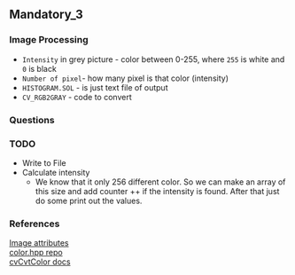 ## Mandatory_3	
### Image Processing	

* `Intensity` in grey picture  - color between 0-255, where `255` is white and `0` is black	
* `Number of pixel`- how many pixel is that color (intensity)	
* `HISTOGRAM.SOL` - is just text file of output	
* `CV_RGB2GRAY` - code to convert	

### Questions

### TODO 
* Write to File
* Calculate intensity
  * We know that it only 256 different color. So we can make an array of this size and add counter ++ if the intensity is found. After that just do some print out the values. 

### References	
[Image attributes](https://docs.opencv.org/3.4/d6/d5b/structIplImage.html#ab6315f84a34002b616a187f87999f167)  
[color.hpp repo](https://github.com/opencv/opencv/blob/master/modules/imgproc/src/color.hpp)  
[cvCvtColor docs](https://docs.opencv.org/2.4/modules/imgproc/doc/miscellaneous_transformations.html#cvtcolor)
